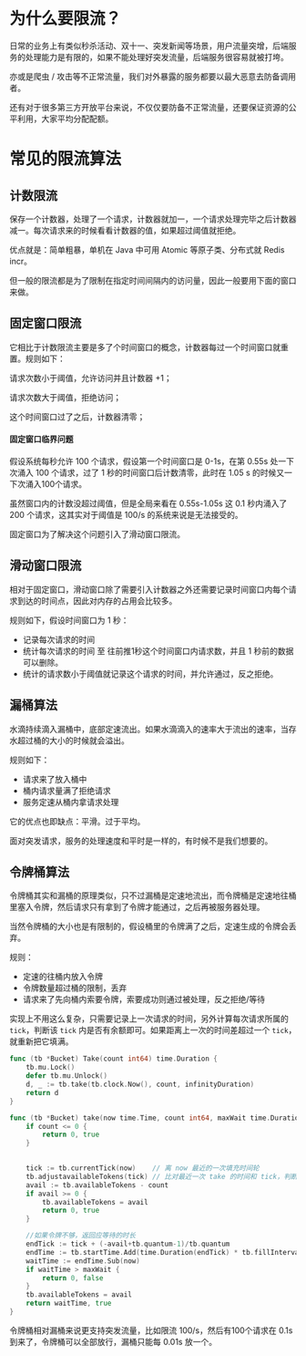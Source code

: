 # 为什么要限流？

日常的业务上有类似秒杀活动、双十一、突发新闻等场景，用户流量突增，后端服务的处理能力是有限的，如果不能处理好突发流量，后端服务很容易就被打垮。

亦或是爬虫 / 攻击等不正常流量，我们对外暴露的服务都要以最大恶意去防备调用者。

还有对于很多第三方开放平台来说，不仅仅要防备不正常流量，还要保证资源的公平利用，大家平均分配配额。





# 常见的限流算法



## 计数限流

保存一个计数器，处理了一个请求，计数器就加一，一个请求处理完毕之后计数器减一。每次请求来的时候看看计数器的值，如果超过阈值就拒绝。

优点就是：简单粗暴，单机在 Java 中可用 Atomic 等原子类、分布式就 Redis incr。

但一般的限流都是为了限制在指定时间间隔内的访问量，因此一般要用下面的窗口来做。





## 固定窗口限流

它相比于计数限流主要是多了个时间窗口的概念，计数器每过一个时间窗口就重置。规则如下：

请求次数小于阈值，允许访问并且计数器 +1；

请求次数大于阈值，拒绝访问；

这个时间窗口过了之后，计数器清零；



#### 固定窗口临界问题

假设系统每秒允许 100 个请求，假设第一个时间窗口是 0-1s，在第 0.55s 处一下次涌入 100 个请求，过了 1 秒的时间窗口后计数清零，此时在 1.05 s 的时候又一下次涌入100个请求。

虽然窗口内的计数没超过阈值，但是全局来看在 0.55s-1.05s 这 0.1 秒内涌入了 200 个请求，这其实对于阈值是 100/s 的系统来说是无法接受的。

固定窗口为了解决这个问题引入了滑动窗口限流。





## 滑动窗口限流

相对于固定窗口，滑动窗口除了需要引入计数器之外还需要记录时间窗口内每个请求到达的时间点，因此对内存的占用会比较多。

规则如下，假设时间窗口为 1 秒：

- 记录每次请求的时间
- 统计每次请求的时间 至 往前推1秒这个时间窗口内请求数，并且 1 秒前的数据可以删除。
- 统计的请求数小于阈值就记录这个请求的时间，并允许通过，反之拒绝。





## 漏桶算法

水滴持续滴入漏桶中，底部定速流出。如果水滴滴入的速率大于流出的速率，当存水超过桶的大小的时候就会溢出。

规则如下：

- 请求来了放入桶中
- 桶内请求量满了拒绝请求
- 服务定速从桶内拿请求处理

它的优点也即缺点：平滑。过于平均。

面对突发请求，服务的处理速度和平时是一样的，有时候不是我们想要的。





## 令牌桶算法

令牌桶其实和漏桶的原理类似，只不过漏桶是定速地流出，而令牌桶是定速地往桶里塞入令牌，然后请求只有拿到了令牌才能通过，之后再被服务器处理。

当然令牌桶的大小也是有限制的，假设桶里的令牌满了之后，定速生成的令牌会丢弃。

规则：

- 定速的往桶内放入令牌
- 令牌数量超过桶的限制，丢弃
- 请求来了先向桶内索要令牌，索要成功则通过被处理，反之拒绝/等待

实现上不用这么复杂，只需要记录上一次请求的时间，另外计算每次请求所属的 `tick`，判断该 `tick` 内是否有余额即可。如果距离上一次的时间差超过一个 `tick`，就重新把它填满。

```go
func (tb *Bucket) Take(count int64) time.Duration {
	tb.mu.Lock()
	defer tb.mu.Unlock()
	d, _ := tb.take(tb.clock.Now(), count, infinityDuration)
	return d
}

func (tb *Bucket) take(now time.Time, count int64, maxWait time.Duration) (time.Duration, bool) {
	if count <= 0 {
		return 0, true
	}

    
	tick := tb.currentTick(now)    // 离 now 最近的一次填充时间轮
	tb.adjustavailableTokens(tick) // 比对最近一次 take 的时间和 tick，判断应该填充多少令牌
	avail := tb.availableTokens - count
	if avail >= 0 {
		tb.availableTokens = avail
		return 0, true
	}

    //如果令牌不够，返回应等待的时长
	endTick := tick + (-avail+tb.quantum-1)/tb.quantum
	endTime := tb.startTime.Add(time.Duration(endTick) * tb.fillInterval)
	waitTime := endTime.Sub(now)
	if waitTime > maxWait {
		return 0, false
	}
	tb.availableTokens = avail
	return waitTime, true
}
```

令牌桶相对漏桶来说更支持突发流量，比如限流 100/s，然后有100个请求在 0.1s 到来了，令牌桶可以全部放行，漏桶只能每 0.01s 放一个。
